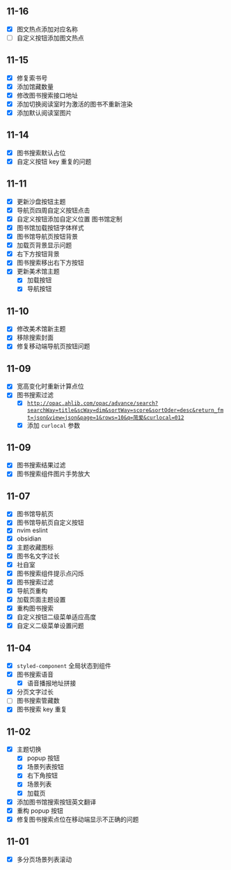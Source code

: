 ## 11-16

- [x] 图文热点添加对应名称
- [ ] 自定义按钮添加图文热点

## 11-15

- [x] 修复索书号
- [x] 添加馆藏数量
- [x] 修改图书搜索接口地址
- [x] 添加切换阅读室时为激活的图书不重新渲染
- [x] 添加默认阅读室图片

## 11-14

- [x] 图书搜索默认占位
- [x] 自定义按钮 key 重复的问题

## 11-11

- [x] 更新沙盘按钮主题
- [x] 导航页四周自定义按钮点击
- [x] 自定义按钮添加自定义位置 图书馆定制
- [x] 图书馆加载按钮字体样式
- [x] 图书馆导航页按钮背景
- [x] 加载页背景显示问题
- [x] 右下方按钮背景
- [x] 图书搜索移出右下方按钮
- [x] 更新美术馆主题
	- [x] 加载按钮
	- [x] 导航按钮

## 11-10

- [x]  修改美术馆新主题
- [x]  移除搜索封面
- [x]  修复移动端导航页按钮问题

## 11-09

- [x]  宽高变化时重新计算点位
- [x]  图书搜索过滤
    - [x]  [`http://opac.ahlib.com/opac/advance/search?searchWay=title&scWay=dim&sortWay=score&sortOder=desc&return_fmt=json&view=json&page=1&rows=10&q=简爱&curlocal=012`](http://opac.ahlib.com/opac/advance/search?searchWay=title&scWay=dim&sortWay=score&sortOder=desc&return_fmt=json&view=json&page=1&rows=10&q=%E7%AE%80%E7%88%B1&curlocal=012)
    - [x]  添加 `curlocal` 参数

## 11-09

- [x]  图书搜索结果过滤
- [x]  图书搜索组件图片手势放大

## 11-07

- [x]  图书馆导航页
- [x]  图书馆导航页自定义按钮
- [x]  nvim eslint
- [x]  obsidian
- [x]  主题收藏图标
- [x]  图书名文字过长
- [x]  社自室
- [x]  图书搜索组件提示点闪烁
- [x]  图书搜索过滤
- [x]  导航页重构
- [x]  加载页面主题设置
- [x]  重构图书搜索
- [x]  自定义按钮二级菜单适应高度
- [x]  自定义二级菜单设置问题

## 11-04

- [x]  `styled-component` 全局状态到组件
- [x]  图书搜索语音
    - [x]  语音播报地址拼接
- [x]  分页文字过长
- [ ]  图书搜索管藏数
- [x]  图书搜索 key 重复

## 11-02

- [x]  主题切换
    - [x]  popup 按钮
    - [x]  场景列表按钮
    - [x]  右下角按钮
    - [x]  场景列表
    - [x]  加载页
- [x]  添加图书馆搜索按钮英文翻译
- [x]  重构 popup 按钮
- [x]  修复图书搜索点位在移动端显示不正确的问题

## 11-01

- [x]  多分页场景列表滚动